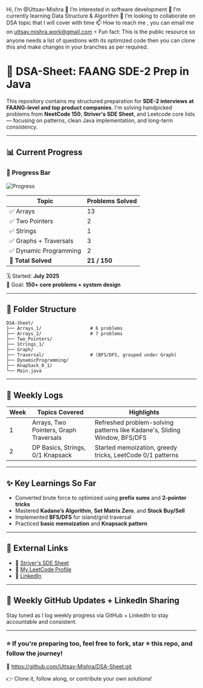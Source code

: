  Hi, I’m @Uttsav-Mishra
👀 I’m interested in software development
🌱 I’m currently learning Data Structure & Algorithm
💞️ I’m looking to collaborate on DSA topic that I will cover with time
📫 How to reach me , you can email me on uttsav.mishra.work@gmail.com
⚡ Fun fact: This is the public resource so anyone needs a list of questions with its optimized code then you can clone this and make changes in your branches as per required.




# 📘 DSA-Sheet: FAANG SDE-2 Prep in Java

This repository contains my structured preparation for **SDE-2 interviews at FAANG-level and top product companies**. I'm solving handpicked problems from **NeetCode 150**, **Striver's SDE Sheet**, and Leetcode core lists — focusing on patterns, clean Java implementation, and long-term consistency.

---

## 📊 Current Progress

### 🔄 Progress Bar

![Progress](https://progress-bar.dev/21/?scale=150&title=Progress&width=500&color=00c853)

| Topic                 | Problems Solved |
|------------------------|-----------------|
| ✅ Arrays             | 13              |
| ✅ Two Pointers       | 2               |
| ✅ Strings            | 1               |
| ✅ Graphs + Traversals| 3               |
| ✅ Dynamic Programming| 2               |
| 📌 **Total Solved**    | **21 / 150**     |

🗓️ Started: **July 2025**  
🎯 Goal: **150+ core problems + system design**

---

## 📂 Folder Structure

```
DSA-Sheet/
├── Arrays_1/                  # 6 problems
├── Arrays_2/                  # 7 problems
├── Two_Pointers/
├── Strings_1/
├── Graph/
├── Traversal/                 # (BFS/DFS, grouped under Graph)
├── DynamicProgramming/
├── KnapSack_0_1/
└── Main.java
```

---

## 📅 Weekly Logs

| Week | Topics Covered                          | Highlights |
|------|------------------------------------------|------------|
| 1    | Arrays, Two Pointers, Graph Traversals   | Refreshed problem-solving patterns like Kadane's, Sliding Window, BFS/DFS |
| 2    | DP Basics, Strings, 0/1 Knapsack         | Started memoization, greedy tricks, LeetCode 0/1 patterns |

---

## ✨ Key Learnings So Far

- Converted brute force to optimized using **prefix sums** and **2-pointer tricks**
- Mastered **Kadane’s Algorithm**, **Set Matrix Zero**, and **Stock Buy/Sell**
- Implemented **BFS/DFS** for island/grid traversal
- Practiced **basic memoization** and **Knapsack pattern**

---

## 🔗 External Links

- 📘 [Striver's SDE Sheet](https://takeuforward.org/interviews/strivers-sde-sheet-top-coding-interview-problems/)
- 🔗 [My LeetCode Profile](https://leetcode.com/u/user0494q)
- 💼 [LinkedIn](https://www.linkedin.com/in/uttsav-mishra-50a21a192)

---
## 💬 Weekly GitHub Updates + LinkedIn Sharing

Stay tuned as I log weekly progress via GitHub + LinkedIn to stay accountable and consistent.

---

### ⭐ If you're preparing too, feel free to fork, star ⭐ this repo, and follow the journey!

🔗 https://github.com/Uttsav-Mishra/DSA-Sheet.git

👉 Clone it, follow along, or contribute your own solutions!
